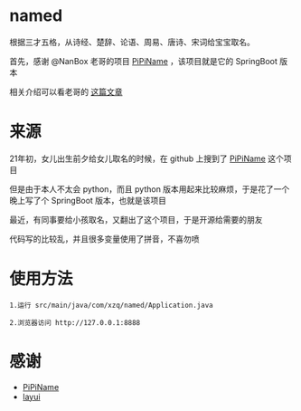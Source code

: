 # named
根据三才五格，从诗经、楚辞、论语、周易、唐诗、宋词给宝宝取名。

首先，感谢 @NanBox 老哥的项目 [PiPiName](https://github.com/NanBox/PiPiName) ，该项目就是它的 SpringBoot 版本

相关介绍可以看老哥的 [这篇文章](https://juejin.cn/post/6868186071260856334)

# 来源
21年初，女儿出生前夕给女儿取名的时候，在 github 上搜到了 [PiPiName](https://github.com/NanBox/PiPiName) 这个项目

但是由于本人不太会 python，而且 python 版本用起来比较麻烦，于是花了一个晚上写了个 SpringBoot 版本，也就是该项目

最近，有同事要给小孩取名，又翻出了这个项目，于是开源给需要的朋友

代码写的比较乱，并且很多变量使用了拼音，不喜勿喷

# 使用方法
    1.运行 src/main/java/com/xzq/named/Application.java 
    
    2.浏览器访问 http://127.0.0.1:8888

# 感谢
- [PiPiName](https://github.com/NanBox/PiPiName)
- [layui](https://github.com/layui/layui)